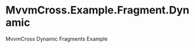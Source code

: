 MvvmCross.Example.Fragment.Dynamic
==================================

MvvmCross Dynamic Fragments Example

